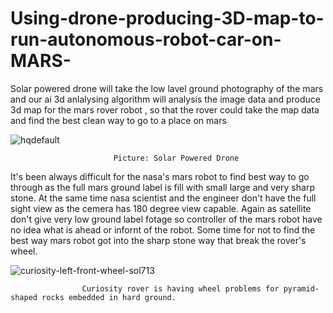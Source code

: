 # Using-drone-producing-3D-map-to-run-autonomous-robot-car-on-MARS-
Solar powered drone will take the low lavel ground photography of the mars and our ai 3d anlalysing algorithm will analysis the image data and produce 3d map for the mars rover robot , so that the rover could take the map data and find the best clean way to go to a place on mars 




![hqdefault](https://cloud.githubusercontent.com/assets/11449967/24720080/b9bdc8e6-1a5d-11e7-9117-3a925973667c.jpg)


                           Picture: Solar Powered Drone

It's been always difficult for the nasa's mars robot to find best way to go through as the full mars ground label is fill with small large and very sharp stone. At the same time nasa scientist and the engineer don't have the full sight view   as the cemera has 180 degree view capable. Again as satellite don't give very low ground label fotage so controller of the mars robot have no idea what is ahead or infornt of the robot. Some time for not to find the best way mars robot got into the sharp stone way that break the rover's wheel. 




![curiosity-left-front-wheel-sol713](https://cloud.githubusercontent.com/assets/11449967/24721817/4dc94dee-1a63-11e7-92e2-5ea1b28fca2f.jpg)


                    Curiosity rover is having wheel problems for pyramid-shaped rocks embedded in hard ground.
                    
                    
    
   
